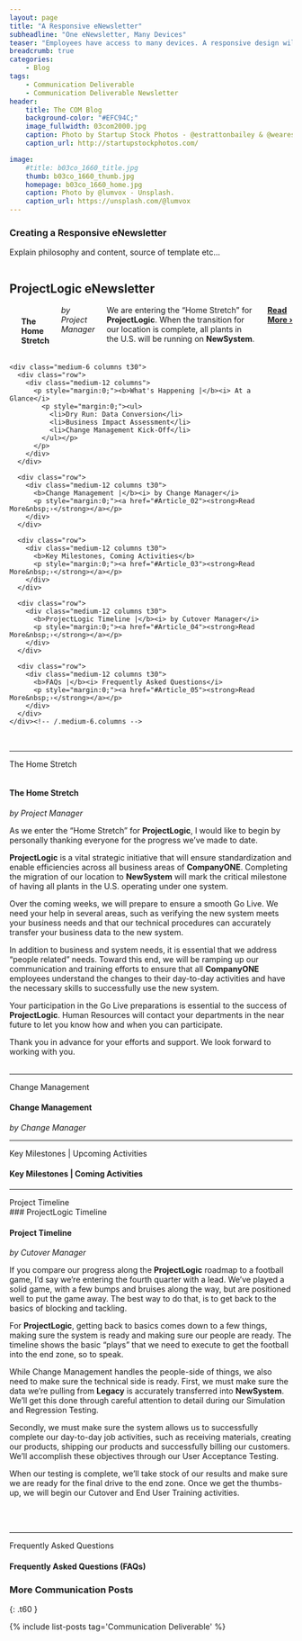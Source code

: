 ```yaml
---
layout: page
title: "A Responsive eNewsletter"
subheadline: "One eNewsletter, Many Devices"
teaser: "Employees have access to many devices. A responsive design will allow them to view eNewsletter content however they choose."
breadcrumb: true
categories:
    - Blog
tags:
    - Communication Deliverable
    - Communication Deliverable Newsletter
header:
    title: The COM Blog
    background-color: "#EFC94C;"
    image_fullwidth: 03com2000.jpg
    caption: Photo by Startup Stock Photos - @estrattonbailey & @wearesculpt.
    caption_url: http://startupstockphotos.com/

image:
    #title: b03co_1660_title.jpg
    thumb: b03co_1660_thumb.jpg
    homepage: b03co_1660_home.jpg
    caption: Photo by @lumvox - Unsplash.
    caption_url: https://unsplash.com/@lumvox
---
```

<!--more-->
### Creating a Responsive eNewsletter
Explain philosophy and content, source of template etc...

<!--Newsletter Header-->
<div class="row">
    <div class="medium-12 columns t30">
    <h2>ProjectLogic eNewsletter</h2>
    </div><!-- /.medium-12.columns -->  
</div><!-- /.row -->

<!--NEWSLETTER TOC-->
<!--TOC: Lead Article-->
<div class="row">
    <div class="medium-6 columns t30">
      <img src="{{ site.urlimg }}03com_nl_01_title.jpg" alt="">
      <h4>The Home Stretch</h4>
      <p style="margin:0;"><i>by Project Manager</i></p>
      <p style="margin:0;">We are entering the “Home Stretch” for <b>ProjectLogic</b>. When the transition for our location is complete, all plants in the U.S. will be running on <b>NewSystem</b>.</p>
      <p style="margin:0;"><a href="#Lead_Article"><strong>Read More&nbsp;›</strong></a></p>
    </div><!-- /.medium-6.columns -->

<!--TOC: What's Happening-->
    <div class="medium-6 columns t30">
      <div class="row">
        <div class="medium-12 columns">
          <p style="margin:0;"><b>What's Happening |</b><i> At a Glance</i>
            <p style="margin:0;"><ul>
              <li>Dry Run: Data Conversion</li>
              <li>Business Impact Assessment</li>
              <li>Change Management Kick-Off</li>
            </ul></p>
          </p>
        </div>
      </div>

<!--TOC: Change Management-->
      <div class="row">
        <div class="medium-12 columns t30">
          <b>Change Management |</b><i> by Change Manager</i>
          <p style="margin:0;"><a href="#Article_02"><strong>Read More&nbsp;›</strong></a></p>
        </div>
      </div>

<!--TOC: Milestones, Coming Activities-->
      <div class="row">
        <div class="medium-12 columns t30">
          <b>Key Milestones, Coming Activities</b>
          <p style="margin:0;"><a href="#Article_03"><strong>Read More&nbsp;›</strong></a></p>
        </div>
      </div>

<!--TOC: Timeline-->
      <div class="row">
        <div class="medium-12 columns t30">
          <b>ProjectLogic Timeline |</b><i> by Cutover Manager</i>
          <p style="margin:0;"><a href="#Article_04"><strong>Read More&nbsp;›</strong></a></p>
        </div>
      </div>

<!--TOC: Frequently Asked Questions-->
      <div class="row">
        <div class="medium-12 columns t30">
          <b>FAQs |</b><i> Frequently Asked Questions</i>
          <p style="margin:0;"><a href="#Article_05"><strong>Read More&nbsp;›</strong></a></p>
        </div>
      </div>
    </div><!-- /.medium-6.columns -->
</div><!-- /.row -->

<br>

<!--Lead: The Home Streck-->
<hr>
<a name="Lead_Article">The Home Stretch</a>
  <p><img src="{{ site.urlimg }}03com_nl_01_title.jpg" alt=""></p>
  <h4>The Home Stretch</h4>
  <p><i>by Project Manager</i></p>

As we enter the “Home Stretch” for <b>ProjectLogic</b>, I would like to begin by personally thanking everyone for the progress we’ve made to date.

<b>ProjectLogic</b> is a vital strategic initiative that will ensure standardization and enable efficiencies across all business areas of <b>CompanyONE</b>. Completing the migration of our location to <b>NewSystem</b> will mark the critical milestone of having all plants in the U.S. operating under one system.

Over the coming weeks, we will prepare to ensure a smooth Go Live. We need your help in several areas, such as verifying the new system meets your business needs and that our technical procedures can accurately transfer your business data to the new system.

In addition to business and system needs, it is essential that we address “people related” needs. Toward this end, we will be ramping up our communication and training efforts to ensure that all <b>CompanyONE</b> employees understand the changes to their day-to-day activities and have the necessary skills to successfully use the new system.  

Your participation in the Go Live preparations is essential to the success of <b>ProjectLogic</b>. Human Resources will contact your departments in the near future to let you know how and when you can participate.

Thank you in advance for your efforts and support. We look forward to working with you.
<br>
<br>

<!--Article 02-->
<hr>
<a name="Article_02">Change Management</a>
  <h4>Change Management</h4>
  <p><i>by Change Manager</i></p>

<!--Article 03-->
<hr>
<a name="Article_03">Key Milestones | Upcoming Activities</a>
<h4>Key Milestones | Coming Activities</h4>


<!--Article 04: Project Timeline-->
<hr>
<p style="margin:0;"><a name="Article_04">Project Timeline</a></p>
### ProjectLogic Timeline

<div class="row">
  <div class="small-12 medium-6 large-3 columns t30">
    <img src="{{ site.urlimg }}03com_nl_01_roadmap_01.jpg" alt="">
  </div>

  <div class="small-12 medium-6 large-3 columns t30">
    <img src="{{ site.urlimg }}03com_nl_01_roadmap_02.jpg" alt="">
  </div>

  <div class="small-12 medium-6 large-3 columns t30">
    <img src="{{ site.urlimg }}03com_nl_01_roadmap_03.jpg" alt="">
  </div>

  <div class="small-12 medium-6 large-3 columns t30">
    <img src="{{ site.urlimg }}03com_nl_01_roadmap_04.jpg" alt="">
  </div>
</div>

<h4>Project Timeline</h4>
<p><i>by Cutover Manager</i></p>

If you compare our progress along the <b>ProjectLogic</b> roadmap to a football game, I’d say we’re entering the fourth quarter with a lead. We’ve played a solid game, with a few bumps and bruises along the way, but are positioned well to put the game away. The best way to do that, is to get back to the basics of blocking and tackling.

For <b>ProjectLogic</b>, getting back to basics comes down to a few things, making sure the system is ready and making sure our people are ready. The timeline shows the basic “plays” that we need to execute to get the football into the end zone, so to speak.

While Change Management handles the people-side of things, we also need to make sure the technical side is ready. First, we must make sure the data we’re pulling from <b>Legacy</b> is accurately transferred into <b>NewSystem</b>.  We’ll get this done through careful attention to detail during our Simulation and Regression Testing.

Secondly, we must make sure the system allows us to successfully complete our day-to-day job activities, such as receiving materials, creating our products, shipping our products and successfully billing our customers. We’ll accomplish these objectives through our User Acceptance Testing.

When our testing is complete, we’ll take stock of our results and make sure we are ready for the final drive to the end zone. Once we get the thumbs-up, we will begin our Cutover and End User Training activities.

<br>
<br>

<!--Frequently Asked Questions-->
<hr>
<a name="Article_05">Frequently Asked Questions</a>
<h4>Frequently Asked Questions (FAQs)</h4>


### More Communication Posts
{: .t60 }

{% include list-posts tag='Communication Deliverable' %}
